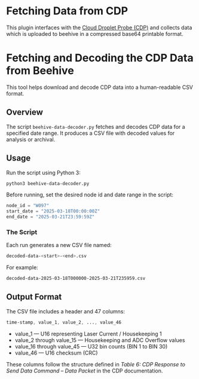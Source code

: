 # Fetching Data from CDP

This plugin interfaces with the [Cloud Droplet Probe (CDP)](https://www.dropletmeasurement.com/product/cloud-droplet-probe/) and collects data which is uploaded to beehive in a compressed base64 printable format. 

# Fetching and Decoding the CDP Data from Beehive

This tool helps download and decode CDP data into a human-readable CSV format.

## Overview

The script `beehive-data-decoder.py` fetches and decodes CDP data for a specified date range. It produces a CSV file with decoded values for analysis or archival.

## Usage

Run the script using Python 3:

```bash
python3 beehive-data-decoder.py
```

Before running, set the desired node id and date range in the script:

```Python
node_id = "W097"
start_date = "2025-03-18T00:00:00Z"
end_date = "2025-03-21T23:59:59Z"
```

### The Script

Each run generates a new CSV file named:

```bash
decoded-data-<start>-<end>.csv
```

For example:

```bash
decoded-data-2025-03-18T000000-2025-03-21T235959.csv
```

## Output Format

The CSV file includes a header and 47 columns:
```css
time-stamp, value_1, value_2, ..., value_46
```

  - value_1 — U16 representing Laser Current / Housekeeping 1
  - value_2 through value_15 — Housekeeping and ADC Overflow values
  - value_16 through value_45 — U32 bin counts (BIN 1 to BIN 30)
  - value_46 — U16 checksum (CRC)

These columns follow the structure defined in _Table 6: CDP Response to Send Data Command – Data Packet_ in the CDP documentation.


